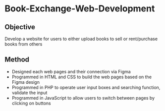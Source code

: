 # Book-Exchange-Web-Development
## Objective
Develop a website for users to either upload books to sell or rent/purchase books from others 
## Method
- Designed each web pages and their connection via Figma
- Programmed in HTML and CSS to build the web pages based on the Figma design 
- Programmed in PHP to operate user input boxes and searching function, validate the input 
- Programmed in JavaScript to allow users to switch between pages by clicking on buttons 

